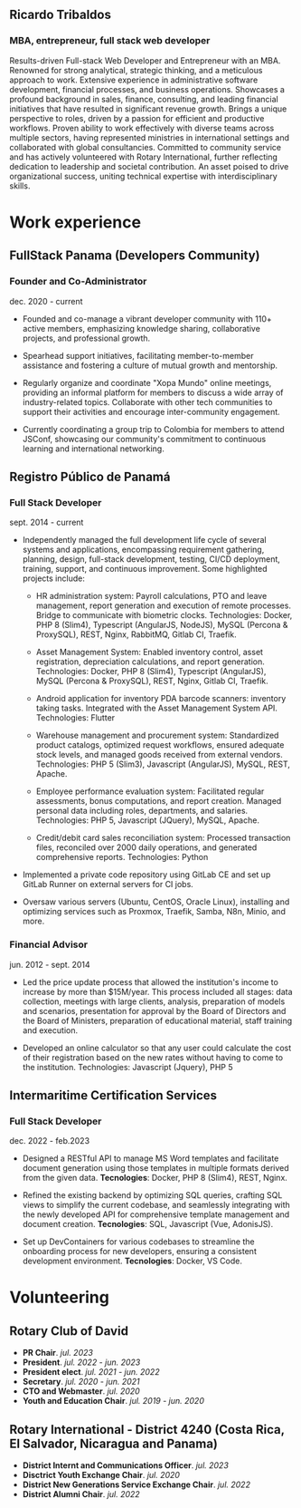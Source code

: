 <!--
**tribal2/tribal2** is a ✨ _special_ ✨ repository because its `README.md` (this file) appears on your GitHub profile.

Here are some ideas to get you started:

- 🔭 I’m currently working on ...
- 🌱 I’m currently learning ...
- 👯 I’m looking to collaborate on ...
- 🤔 I’m looking for help with ...
- 💬 Ask me about ...
- 📫 How to reach me: ...
- 😄 Pronouns: ...
- ⚡ Fun fact: ...
-->
## Ricardo Tribaldos
###  MBA, entrepreneur, full stack web developer

Results-driven Full-stack Web Developer and Entrepreneur with an MBA.  Renowned for strong analytical, strategic thinking, and a meticulous  approach to work. Extensive experience in administrative software  development, financial processes, and business operations. Showcases a  profound background in sales, finance, consulting, and leading financial  initiatives that have resulted in significant revenue growth. Brings a  unique perspective to roles, driven by a passion for efficient and  productive workflows. Proven ability to work effectively with diverse  teams across multiple sectors, having represented ministries in  international settings and collaborated with global consultancies.  Committed to community service and has actively volunteered with Rotary International, further reflecting dedication to leadership and societal  contribution. An asset poised to drive organizational success, uniting  technical expertise with interdisciplinary skills.



# Work experience


## FullStack Panama (Developers Community)

### Founder and Co-Administrator
dec. 2020 - current

- Founded and co-manage a vibrant developer community with 110+ active members, emphasizing knowledge sharing, collaborative projects, and professional growth.

- Spearhead support initiatives, facilitating member-to-member assistance and fostering a culture of mutual growth and mentorship.

- Regularly organize and coordinate "Xopa Mundo" online meetings, providing an informal platform for members to discuss a wide array of industry-related topics.
Collaborate with other tech communities to support their activities and encourage inter-community engagement.

- Currently coordinating a group trip to Colombia for members to attend JSConf, showcasing our community's commitment to continuous learning and international networking.


## Registro Público de Panamá

### Full Stack Developer
sept. 2014 - current

- Independently managed the full development life cycle of several systems  and applications, encompassing requirement gathering, planning, design,  full-stack development, testing, CI/CD deployment, training, support,  and continuous improvement. Some highlighted projects include:

  - HR administration system: Payroll calculations, PTO and leave management, report generation  and execution of remote processes. Bridge to communicate with biometric clocks. Technologies: Docker, PHP 8 (Slim4), Typescript  (AngularJS, NodeJS), MySQL (Percona & ProxySQL), REST, Nginx, RabbitMQ, Gitlab CI, Traefik.

  - Asset Management System: Enabled inventory control, asset registration, depreciation calculations, and report generation. Technologies: Docker, PHP 8 (Slim4), Typescript  (AngularJS), MySQL (Percona & ProxySQL), REST, Nginx, Gitlab CI, Traefik.

  - Android application for inventory PDA barcode scanners: inventory taking tasks. Integrated with the Asset Management System API. Technologies: Flutter

  - Warehouse management and procurement system: Standardized product catalogs, optimized request workflows, ensured  adequate stock levels, and managed goods received from external vendors. Technologies: PHP 5 (Slim3), Javascript  (AngularJS), MySQL, REST, Apache.

  - Employee performance evaluation system: Facilitated regular assessments, bonus computations, and report  creation. Managed personal data including roles, departments, and  salaries. Technologies: PHP 5, Javascript (JQuery), MySQL, Apache.

  - Credit/debit card sales reconciliation system: Processed transaction files, reconciled over 2000 daily operations, and generated comprehensive reports. Technologies: Python

- Implemented a private code repository using GitLab CE and set up GitLab Runner on external servers for CI jobs.

- Oversaw various servers (Ubuntu, CentOS, Oracle Linux), installing and optimizing services such as Proxmox, Traefik, Samba, N8n, Minio, and more.

### Financial Advisor
jun. 2012 - sept. 2014

- Led the price update process that allowed the institution's income to increase by more than $15M/year. This process included all stages: data collection, meetings with large clients, analysis, preparation of models and scenarios, presentation for approval by the Board of Directors and the Board of Ministers, preparation of educational material, staff training and execution.

- Developed an online calculator so that any user could calculate the cost of their registration based on the new rates without having to come to the institution. Technologies: Javascript (Jquery), PHP 5


## Intermaritime Certification Services

### Full Stack Developer
dec. 2022 - feb.2023

- Designed a RESTful API to manage MS Word templates and facilitate  document generation using those templates in multiple formats derived  from the given data. **Tecnologies**: Docker, PHP 8 (Slim4), REST, Nginx.

- Refined the existing backend by optimizing SQL  queries, crafting SQL views to simplify the current codebase, and  seamlessly integrating with the newly developed API for comprehensive  template management and document creation. **Tecnologies**: SQL, Javascript (Vue, AdonisJS).

- Set up DevContainers for various codebases to streamline the  onboarding process for new developers, ensuring a consistent development  environment. **Tecnologies**: Docker, VS Code.



# Volunteering

## Rotary Club of David

- **PR Chair**. _jul. 2023_
- **President**. _jul. 2022 - jun. 2023_
- **President elect**. _jul. 2021 - jun. 2022_
- **Secretary**. _jul. 2020 - jun. 2021_
- **CTO and Webmaster**. _jul. 2020_
- **Youth and Education Chair**. _jul. 2019 - jun. 2020_

## Rotary International - District 4240 (Costa Rica, El Salvador, Nicaragua and Panama)

- **District Internt and Communications Officer**. _jul. 2023_
- **Disctrict Youth Exchange Chair**. _jul. 2020_
- **District New Generations Service Exchange Chair**. _jul. 2022_
- **District Alumni Chair**. _jul. 2022_
